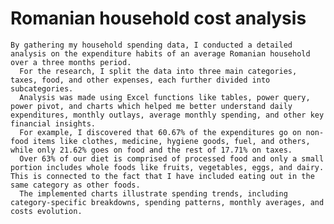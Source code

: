 # Romanian household cost analysis
    By gathering my household spending data, I conducted a detailed analysis on the expenditure habits of an average Romanian household over a three months period. 
      For the research, I split the data into three main categories, taxes, food, and other expenses, each further divided into subcategories.
      Analysis was made using Excel functions like tables, power query, power pivot, and charts which helped me better understand daily expenditures, monthly outlays, average monthly spending, and other key financial insights.
      For example, I discovered that 60.67% of the expenditures go on non-food items like clothes, medicine, hygiene goods, fuel, and others, while only 21.62% goes on food and the rest of 17.71% on taxes.
      Over 63% of our diet is comprised of processed food and only a small portion includes whole foods like fruits, vegetables, eggs, and dairy. This is connected to the fact that I have included eating out in the same category as other foods.
      The implemented charts illustrate spending trends, including category-specific breakdowns, spending patterns, monthly averages, and costs evolution.
